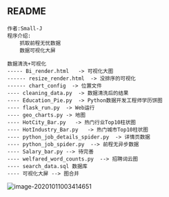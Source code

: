 ## README

```
作者:Small-J
程序介绍:
    抓取前程无忧数据
    数据可视化大屏
    
数据清洗+可视化
----- Bi_render.html   -> 可视化大图
------ resize_render.html  -> 没排序的可视化
------ chart_config  -> 位置文件
---- cleaning_data.py  -> 数据清洗后的结果
---- Education_Pie.py  -> Python数据开发工程师学历饼图
---- flask_run.py  -> Web运行
---- geo_charts.py -> 地图
---- HotCity_Bar.py   -> 热门行业Top10柱状图
---- HotIndustry_Bar.py   -> 热门城市Top10柱状图
---- python_job_details_spider.py  -> 详情页数据
---- python_job_spider.py  --> 前程无异步数据
---- Salary_bar.py --> 待完善
---- welfared_word_counts.py  --> 招聘词云图
---- search_data.sql 数据库
---- 可视化大屏 --> 图合并
```

![image-20201011003414651](C:\Users\Administrator\AppData\Roaming\Typora\typora-user-images\image-20201011003414651.png)
